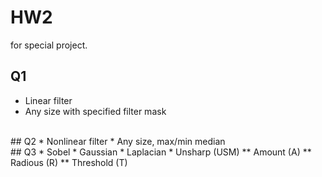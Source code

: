 # HW2
for special project. 

## Q1
* Linear filter
* Any size with specified filter mask
<br/>
## Q2
* Nonlinear filter
* Any size, max/min median
<br/>
## Q3
* Sobel
* Gaussian
* Laplacian
* Unsharp (USM)
** Amount (A)
** Radious (R)
** Threshold (T)
